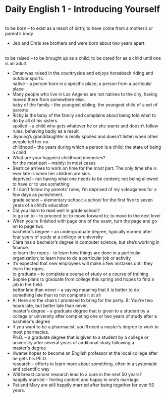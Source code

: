# Daily English 1 - Introducing Yourself

<br> to be born – to exist as a result of birth; to have come from a mother’s or parent’s body
* Jeb and Chris are brothers and were born about two years apart.

<br> to be raised – to be brought up as a child; to be cared for as a child until one is an adult
* Omar was raised in the countryside and enjoys horseback riding and outdoor sports.
<br> native – a person born in a specific place; a person from a particular place
* Many people who live in Los Angeles are not natives to the city, having moved there from somewhere else.
<br> baby of the family – the youngest sibling; the youngest child of a set of parents
* Ricky is the baby of the family and complains about being told what to do by all of his sisters.
<br> spoiled – a child who gets whatever he or she wants and doesn’t follow rules, behaving badly as a result
* Jiyoung’s granddaughter is really spoiled and doesn’t listen when other people tell her no.
<br> childhood – the years during which a person is a child; the state of being a child
* What are your happiest childhood memories?
<br> for the most part – mainly; in most cases
* Beatrice arrives to work on time for the most part. The only time she is ever late is when her children are sick.
<br> deprived – not having what one needs to be content; not being allowed to have or to use something
* If I don’t follow my parents’ rules, I’m deprived of my videogames for a few days as punishment.
<br> grade school – elementary school; a school for the first five to seven years of a child’s education
* Did you learn to read well in grade school?
<br> to go on to – to proceed to; to move forward to; to move to the next level
* When you’re finished with page one of the exam, turn the page and go on to page two.
<br> bachelor’s degree – an undergraduate degree, typically earned after four years of study at a college or university
* Clara has a bachelor’s degree in computer science, but she’s working in finance.
<br> to learn the ropes – to learn how things are done in a particular organization; to learn how to do a particular job or activity
* It’s expected that new employees will make a few mistakes until they learn the ropes.
<br> to graduate – to complete a course of study or a course of training
* Sophie plans to graduate from college this spring and hopes to find a job in her field.
<br> better late than never – a saying meaning that it is better to do something late than to not complete it at all
* A: Here are the chairs I promised to bring for the party.
B: You’re two hours late, but better late than never.
<br> master’s degree – a graduate degree that is given to a student by a college or university after completing one or two years of study after a bachelor's degree
* If you want to be a pharmacist, you’ll need a master’s degree to work in most pharmacies.
<br> Ph.D. – a graduate degree that is given to a student by a college or university after several years of additional study following a <br> master's degree
* Kwame hopes to become an English professor at the local college after he gets his Ph.D.
<br> research – efforts to learn more about something, often in a systematic and scientific way
* Will breast cancer research lead to a cure in the next 50 years?
<br> happily married – feeling content and happy in one’s marriage
* Pat and Mary are still happily married after being together for over 50 years.
